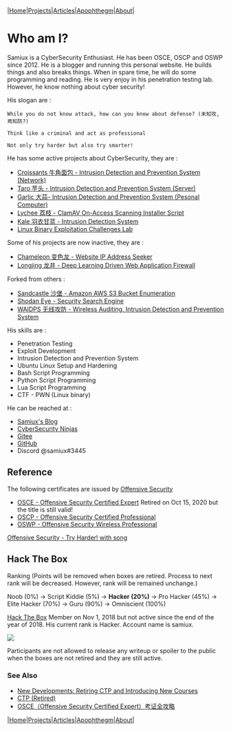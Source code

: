 |[Home](/README.md)|[Projects](/projects.md)|[Articles](/articles.md)|[Apophthegm](/apophthegm.md)|[About](/about.md)|

# Who am I?

Samiux is a CyberSecurity Enthusiast.  He has been OSCE, OSCP and OSWP since 2012.  He is a blogger and running this personal website.  He builds things and also breaks things.  When in spare time, he will do some programming and reading.  He is very enjoy in his penetration testing lab.  However, he know nothing about cyber security!

His slogan are :

```
While you do not know attack, how can you know about defense? (未知攻,焉知防?)

Think like a criminal and act as professional

Not only try harder but also try smarter!
```

He has some active projects about CyberSecurity, they are :

- [Croissants 牛角面包 - Intrusion Detection and Prevention System (Network)](/croissants.md)
- [Taro 芋头 - Intrusion Detection and Prevention System (Server)](/taro.md)  
- [Garlic 大蒜- Intrusion Detection and Prevention System (Pesonal Computer)](/garlic.md)  
- [Lychee 荔枝 - ClamAV On-Access Scanning Installer Script](/lychee.md)  
- [Kale 羽衣甘蓝 - Intrusion Detection System](/kale.md)  
- [Linux Binary Exploitation Challenges Lab](/ctf-pwn.md)  

Some of his projects are now inactive, they are :

- [Chameleon 变色龙 - Website IP Address Seeker](/chameleon.md)
- [Longjing 龙井 - Deep Learning Driven Web Application Firewall](/longjing.md)

Forked from others :

- [Sandcastle 沙堡 - Amazon AWS S3 Bucket Enumeration](/sandcastle.md)
- [Shodan Eye - Security Search Engine](/shodan-eye.md)
- [WAIDPS 无线攻防 - Wireless Auditing, Intrusion Detection and Prevention System](/waidps.md)

His skills are :

- Penetration Testing
- Exploit Development
- Intrusion Detection and Prevention System
- Ubuntu Linux Setup and Hardening
- Bash Script Programming
- Python Script Programming
- Lua Script Programming  
- CTF - PWN (Linux binary)

He can be reached at :

- [Samiux's Blog](https://samiux.blogspot.com)
- [CyberSecurity Ninjas](https://samiux.github.io) 
- [Gitee](https://gitee.com/samiux)  
- [GitHub](https://github.com/samiux)  
- Discord @samiux#3445  

## **Reference**

The following certificates are issued by [Offensive Security](https://www.offensive-security.com)

- [OSCE - Offensive Security Certified Expert](https://www.offensive-security.com/ctp-osce/)      Retired on Oct 15, 2020 but the title is still valid!  
- [OSCP - Offensive Security Certified Professional](https://www.offensive-security.com/pwk-oscp/)  
- [OSWP - Offensive Security Wireless Professional](https://www.offensive-security.com/wifu-oswp/)  

[Offensive Security - Try Harder! with song](https://www.offensive-security.com/offsec/say-try-harder/)

## **Hack The Box**

Ranking (Points will be removed when boxes are retired.  Process to next rank will be decreased.  However, rank will be remained unchange.)

Noob (0%) -> Script Kiddie (5%) -> **Hacker (20%)** -> Pro Hacker (45%) -> Elite Hacker (70%) -> Guru (90%) -> Omniscient (100%)

[Hack The Box](https://www.hackthebox.eu) Member on Nov 1, 2018 but not active since the end of the year of 2018.  His current rank is Hacker.  Account name is samiux.

![](https://www.hackthebox.eu/badge/image/78863)

Participants are not allowed to release any writeup or spoiler to the public when the boxes are not retired and they are still active.

### See Also

- [New Developments: Retiring CTP and Introducing New Courses](https://www.offensive-security.com/offsec/retiring-ctp-intro-new-courses/)  
- [CTP (Retired)](https://www.offensive-security.com/ctp-osce/)  
- [OSCE（Offensive Security Certified Expert）考证全攻略](https://www.freebuf.com/news/206041.html)  

|[Home](/README.md)|[Projects](/projects.md)|[Articles](/articles.md)|[Apophthegm](/apophthegm.md)|[About](/about.md)|

